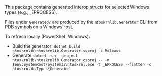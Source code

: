 This package contains generated interop structs for selected Windows types (e.g., _EPROCESS).

Files under `Generated/` are produced by the `ntoskrnlib.Generator` CLI from PDB symbols on a Windows host.

To refresh locally (PowerShell, Windows):
- Build the generator: `dotnet build ntoskrnlib\ntoskrnlib.Generator.csproj -c Release`
- Generate: `dotnet run --project ntoskrnlib\ntoskrnlib.Generator.csproj -- -m $env:SystemRoot\System32\ntoskrnl.exe -t _EPROCESS --flatten -o ntoskrnlib.Types\Generated`
